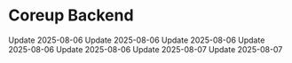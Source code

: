 # Coreup Backend
Update 2025-08-06
Update 2025-08-06
Update 2025-08-06
Update 2025-08-06
Update 2025-08-06
Update 2025-08-07
Update 2025-08-07
